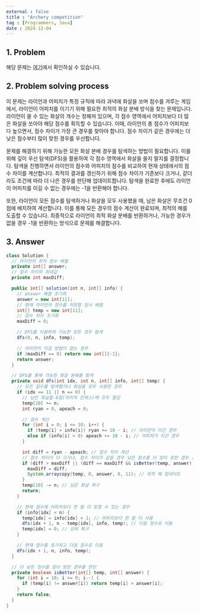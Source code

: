 ```yaml
---
external : false
title : "Archery competition"
tag : [Programmers, Java]
date : 2024-12-04
---
```


## 1. Problem

해당 문제는 [여기](https://school.programmers.co.kr/learn/courses/30/lessons/92342)에서 확인하실 수 있습니다.

## 2. Problem solving process

이 문제는 라이언과 어피치가 특정 규칙에 따라 과녁에 화살을 쏘며 점수를 겨루는 게임에서, 라이언이 어피치를 이기기 위해 필요한 최적의 화살 분배 방식을 찾는 문제입니다. 라이언이 쏠 수 있는 화살의 개수는 정해져 있으며, 각 점수 영역에서 어피치보다 더 많은 화살을 쏘아야 해당 점수를 획득할 수 있습니다. 이때, 라이언의 총 점수가 어피치보다 높으면서, 점수 차이가 가장 큰 경우를 찾아야 합니다. 점수 차이가 같은 경우에는 더 낮은 점수부터 많이 맞힌 경우를 우선합니다.

문제를 해결하기 위해 가능한 모든 화살 분배 경우를 탐색하는 방법이 필요합니다. 이를 위해 깊이 우선 탐색(DFS)을 활용하여 각 점수 영역에서 화살을 쏠지 말지를 결정합니다. 탐색을 진행하면서 라이언의 점수와 어피치의 점수를 비교하여 현재 상태에서의 점수 차이를 계산합니다. 최적의 결과를 갱신하기 위해 점수 차이가 기존보다 크거나, 같더라도 조건에 따라 더 나은 경우를 판단해 업데이트합니다. 탐색을 완료한 후에도 라이언이 어피치를 이길 수 없는 경우에는 -1을 반환해야 합니다.

또한, 라이언이 모든 점수를 탐색하거나 화살을 모두 사용했을 때, 남은 화살은 무조건 0점에 배치하여 계산합니다. 이를 통해 모든 경우의 점수 계산이 완료되며, 최적의 해를 도출할 수 있습니다. 최종적으로 라이언의 최적 화살 분배를 반환하거나, 가능한 경우가 없을 경우 -1을 반환하는 방식으로 문제를 해결합니다.

## 3. Answer

```java
class Solution {
  // 라이언의 최적 점수 배열
  private int[] answer;
  // 점수 차이의 최대값
  private int maxDiff;

  public int[] solution(int n, int[] info) {
    // answer 배열 초기화
    answer = new int[11];
    // 현재 라이언의 점수를 저장할 임시 배열
    int[] temp = new int[11];
    // 점수 차이 초기화
    maxDiff = 0;

    // DFS를 이용하여 가능한 모든 경우 탐색
    dfs(0, n, info, temp);

    // 라이언이 이길 방법이 없는 경우
    if (maxDiff == 0) return new int[]{-1};
    return answer;
  }

  // DFS를 통해 가능한 화살 분배를 탐색
  private void dfs(int idx, int n, int[] info, int[] temp) {
    // 모든 점수를 탐색했거나 화살을 모두 사용한 경우
    if (idx == 11 || n == 0) {
      // 남은 화살을 0점(마지막 인덱스)에 모두 할당
      temp[10] += n;
      int ryan = 0, apeach = 0;

      // 점수 계산
      for (int i = 0; i <= 10; i++) {
        if (temp[i] > info[i]) ryan += 10 - i; // 라이언이 이긴 경우
        else if (info[i] > 0) apeach += 10 - i; // 어피치가 이긴 경우
      }

      int diff = ryan - apeach; // 점수 차이 계산
      // 점수 차이가 더 크거나, 점수 차이가 같을 경우 낮은 점수를 더 많이 맞힌 경우 선택
      if (diff > maxDiff || (diff == maxDiff && isBetter(temp, answer))) {
        maxDiff = diff;
        System.arraycopy(temp, 0, answer, 0, 11); // 최적 해 업데이트
      }
      temp[10] -= n; // 남은 화살 복구
      return;
    }

    // 현재 점수에 어피치보다 한 발 더 맞힐 수 있는 경우
    if (info[idx] < n) {
      temp[idx] = info[idx] + 1; // 어피치보다 한 발 더 사용
      dfs(idx + 1, n - temp[idx], info, temp); // 다음 점수로 이동
      temp[idx] = 0; // 상태 복구
    }

    // 현재 점수를 포기하고 다음 점수로 이동
    dfs(idx + 1, n, info, temp);
  }

  // 더 낮은 점수를 많이 맞힌 경우를 판단
  private boolean isBetter(int[] temp, int[] answer) {
    for (int i = 10; i >= 0; i--) {
      if (temp[i] != answer[i]) return temp[i] > answer[i];
    }
    return false;
  }
}
```
